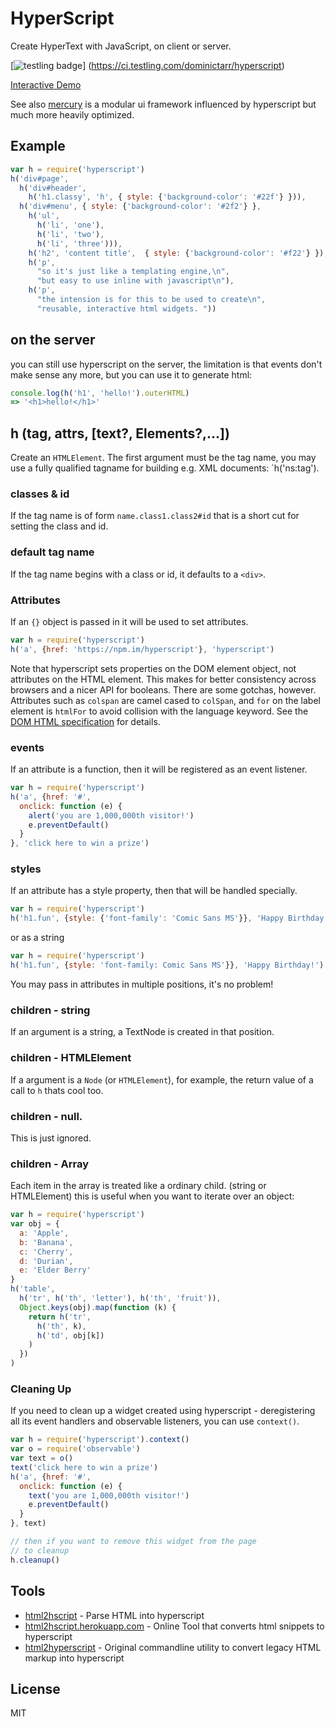 # HyperScript

Create HyperText with JavaScript, on client or server.

[![testling badge](https://ci.testling.com/dominictarr/hyperscript.png)]
  (https://ci.testling.com/dominictarr/hyperscript)

[Interactive Demo](http://dominictarr.github.com/hyperscript)

See also [mercury](https://github.com/Raynos/mercury) is a modular ui
framework influenced by hyperscript but much more heavily optimized.

## Example

``` js
var h = require('hyperscript')
h('div#page',
  h('div#header',
    h('h1.classy', 'h', { style: {'background-color': '#22f'} })),
  h('div#menu', { style: {'background-color': '#2f2'} },
    h('ul',
      h('li', 'one'),
      h('li', 'two'),
      h('li', 'three'))),
    h('h2', 'content title',  { style: {'background-color': '#f22'} }),
    h('p',
      "so it's just like a templating engine,\n",
      "but easy to use inline with javascript\n"),
    h('p',
      "the intension is for this to be used to create\n",
      "reusable, interactive html widgets. "))
```

## on the server

you can still use hyperscript on the server,
the limitation is that events don't make sense any more,
but you can use it to generate html:

``` js
console.log(h('h1', 'hello!').outerHTML)
=> '<h1>hello!</h1>'
```

## h (tag, attrs, [text?, Elements?,...])

Create an `HTMLElement`. The first argument must be the tag name, you may use a
fully qualified tagname for building e.g. XML documents: `h('ns:tag').

### classes & id

If the tag name is of form `name.class1.class2#id` that is a short cut
for setting the class and id.

### default tag name

If the tag name begins with a class or id, it defaults to a `<div>`.

### Attributes

If an `{}` object is passed in it will be used to set attributes.

``` js
var h = require('hyperscript')
h('a', {href: 'https://npm.im/hyperscript'}, 'hyperscript')
```

Note that hyperscript sets properties on the DOM element object, not
attributes on the HTML element. This makes for better consistency across
browsers and a nicer API for booleans. There are some gotchas, however.
Attributes such as `colspan` are camel cased to `colSpan`, and `for` on the
label element is `htmlFor` to avoid collision with the language keyword. See the
[DOM HTML specification](http://www.w3.org/TR/DOM-Level-2-HTML/html.html)
for details.

### events

If an attribute is a function, then it will be registered as an event listener.

``` js
var h = require('hyperscript')
h('a', {href: '#',
  onclick: function (e) {
    alert('you are 1,000,000th visitor!')
    e.preventDefault()
  }
}, 'click here to win a prize')
```

### styles

If an attribute has a style property, then that will be handled specially.

``` js
var h = require('hyperscript')
h('h1.fun', {style: {'font-family': 'Comic Sans MS'}}, 'Happy Birthday!')
```

or as a string

``` js
var h = require('hyperscript')
h('h1.fun', {style: 'font-family: Comic Sans MS'}}, 'Happy Birthday!')
```

You may pass in attributes in multiple positions, it's no problem!

### children - string

If an argument is a string, a TextNode is created in that position.

### children - HTMLElement

If a argument is a `Node` (or `HTMLElement`), for example, the return value of a call to `h`
thats cool too.

### children - null.

This is just ignored.

### children - Array

Each item in the array is treated like a ordinary child. (string or HTMLElement)
this is useful when you want to iterate over an object:

``` js
var h = require('hyperscript')
var obj = {
  a: 'Apple',
  b: 'Banana',
  c: 'Cherry',
  d: 'Durian',
  e: 'Elder Berry'
}
h('table',
  h('tr', h('th', 'letter'), h('th', 'fruit')),
  Object.keys(obj).map(function (k) {
    return h('tr',
      h('th', k),
      h('td', obj[k])
    )
  })
)
```

### Cleaning Up

If you need to clean up a widget created using hyperscript - deregistering all its event handlers and observable listeners, you can use `context()`.

``` js
var h = require('hyperscript').context()
var o = require('observable')
var text = o()
text('click here to win a prize')
h('a', {href: '#',
  onclick: function (e) {
    text('you are 1,000,000th visitor!')
    e.preventDefault()
  }
}, text)

// then if you want to remove this widget from the page
// to cleanup
h.cleanup()

```

## Tools

* [html2hscript](https://github.com/twilson63/html2hscript) - Parse HTML into hyperscript
* [html2hscript.herokuapp.com](http://html2hscript.herokuapp.com/) - Online Tool that converts html snippets to hyperscript
* [html2hyperscript](https://github.com/unframework/html2hyperscript) - Original commandline utility to convert legacy HTML markup into hyperscript

## License

MIT
